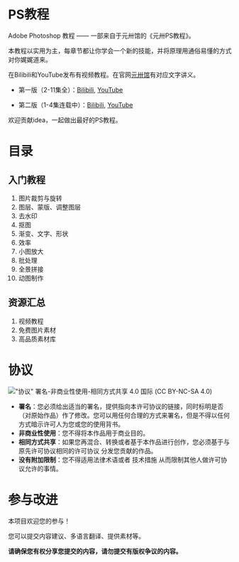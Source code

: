# PS教程
Adobe Photoshop 教程 —— 一部来自于元卅馆的《元卅PS教程》。

本教程以实用为主，每章节都让你学会一个新的技能，并将原理用通俗易懂的方式对你娓娓道来。

在Bilibili和YouTube发布有视频教程。在官网[元卅馆](http://www.yuansasi.com)有对应文字讲义。

- 第一版（2-11集全）：[Bilibili](https://space.bilibili.com/2878969/channel/detail?cid=63415), [YouTube](https://www.youtube.com/watch?v=33IpM1Hmst8&list=PLL8D6QIfkEnOHvuZyxiE_L2VmScR4omi-)

- 第二版（1-4集连载中）：[Bilibili](https://space.bilibili.com/2878969/channel/detail?cid=1763), [YouTube](https://www.youtube.com/watch?v=Ig8YzaWk3M8&list=PLL8D6QIfkEnPALTAK3dFkjjRbH2EAzjuB)

欢迎贡献idea，一起做出最好的PS教程。

# 目录

## 入门教程
1. 图片裁剪与旋转
1. 图层、蒙版、调整图层
1. 去水印
1. 抠图
1. 渐变、文字、形状
1. 效率
1. 小图放大
1. 批处理
1. 全景拼接
1. 动图制作

## 资源汇总
1. 视频教程
1. 免费图片素材
1. 高品质素材库

# 协议

!["协议"](https://i.creativecommons.org/l/by-nc-sa/4.0/80x15.png) 署名-非商业性使用-相同方式共享 4.0 国际 (CC BY-NC-SA 4.0)

- **署名**：您必须给出适当的署名，提供指向本许可协议的链接，同时标明是否（对原始作品）作了修改。您可以用任何合理的方式来署名，但是不得以任何方式暗示许可人为您或您的使用背书。
- **非商业性使用**：您不得将本作品用于商业目的。
- **相同方式共享**：如果您再混合、转换或者基于本作品进行创作，您必须基于与原先许可协议相同的许可协议 分发您贡献的作品。
- **没有附加限制**：您不得适用法律术语或者 技术措施 从而限制其他人做许可协议允许的事情。

# 参与改进

本项目欢迎您的参与！

您可以提交内容建议、多语言翻译、提供素材等。

**请确保您有权分享您提交的内容，请勿提交有版权争议的内容。**
